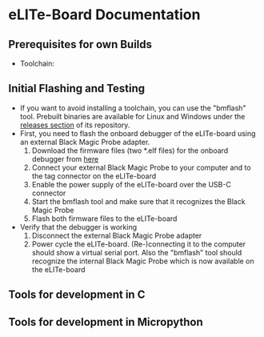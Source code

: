 # eLITe-Board Documentation

## Prerequisites for own Builds
* Toolchain:

## Initial Flashing and Testing
* If you want to avoid installing a toolchain, you can use the "bmflash" tool. Prebuilt binaries are available for Linux and Windows under the [releases section](https://github.com/rf-eng/Black-Magic-Probe-Book/releases/latest) of its repository.
* First, you need to flash the onboard debugger of the eLITe-board using an external Black Magic Probe adapter.
    1) Download the firmware files (two *.elf files) for the onboard debugger from [here](https://github.com/rf-eng/blackmagic/releases/latest)
    2) Connect your external Black Magic Probe to your computer and to the tag connector on the eLITe-board
    3) Enable the power supply of the eLITe-board over the USB-C connector
    4) Start the bmflash tool and make sure that it recognizes the Black Magic Probe
    5) Flash both firmware files to the eLITe-board
* Verify that the debugger is working
    1) Disconnect the external Black Magic Probe adapter
    2) Power cycle the eLITe-board. (Re-)connecting it to the computer should show a virtual serial port. Also the "bmflash" tool should recognize the internal Black Magic Probe which is now available on the eLITe-board

## Tools for development in C

## Tools for development in Micropython
